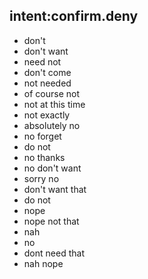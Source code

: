 ## intent:confirm.deny
- don't
- don't want
- need not
- don't come
- not needed
- of course not
- not at this time
- not exactly
- absolutely no
- no forget
- do not
- no thanks
- no don't want
- sorry no
- don't want that
- do not
- nope
- nope not that
- nah
- no
- dont need that
- nah nope
